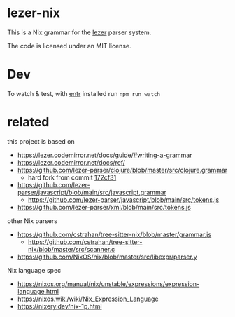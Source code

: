 # lezer-nix

This is a Nix grammar for the
[lezer](https://lezer.codemirror.net/) parser system.

The code is licensed under an MIT license.

# Dev

To watch & test, with [entr](http://eradman.com/entrproject/) installed run `npm run watch`

# related

this project is based on

* https://lezer.codemirror.net/docs/guide/#writing-a-grammar
* https://lezer.codemirror.net/docs/ref/
* https://github.com/lezer-parser/clojure/blob/master/src/clojure.grammar
  * hard fork from commit [172cf31](https://github.com/lezer-parser/clojure/commit/172cf311376271a95986978e7041cb7dbd3fdd57)
* https://github.com/lezer-parser/javascript/blob/main/src/javascript.grammar
  * https://github.com/lezer-parser/javascript/blob/main/src/tokens.js
* https://github.com/lezer-parser/xml/blob/main/src/tokens.js

other Nix parsers

* https://github.com/cstrahan/tree-sitter-nix/blob/master/grammar.js
  * https://github.com/cstrahan/tree-sitter-nix/blob/master/src/scanner.c
* https://github.com/NixOS/nix/blob/master/src/libexpr/parser.y

Nix language spec

* https://nixos.org/manual/nix/unstable/expressions/expression-language.html
* https://nixos.wiki/wiki/Nix_Expression_Language
* https://nixery.dev/nix-1p.html
